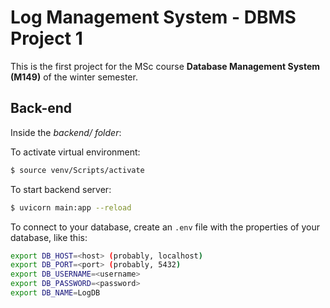 # Log Management System - DBMS Project 1

This is the first project for the MSc course  __Database Management System (M149)__ of the winter semester.

## Back-end
Inside the _backend/ folder_:


To activate virtual environment:
```bash
$ source venv/Scripts/activate
```

To start backend server:
```bash
$ uvicorn main:app --reload
```

To connect to your database, create an `.env` file with the properties of your database, like this:
```bash
export DB_HOST=<host> (probably, localhost)
export DB_PORT=<port> (probably, 5432)
export DB_USERNAME=<username>
export DB_PASSWORD=<password>
export DB_NAME=LogDB
```